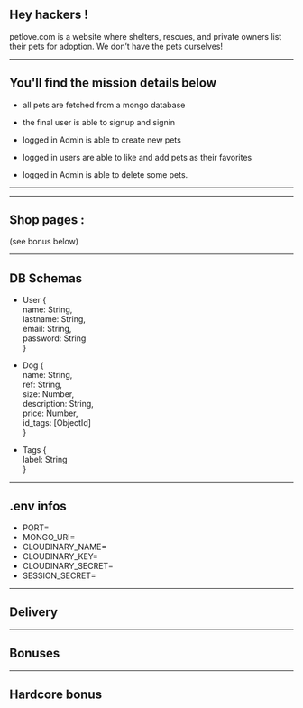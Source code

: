 ## Hey hackers !

petlove.com is a website where shelters, rescues, and private owners list their pets for adoption. We don’t have the pets ourselves!

---

## You'll find the mission details below

- all pets are fetched from a mongo database

- the final user is able to signup and signin

- logged in Admin is able to create new pets

- logged in users are able to like and add pets as their favorites

- logged in Admin is able to delete some pets.

---

---

## Shop pages :

(see bonus below)

---

## DB Schemas

- User {  
  name: String,  
  lastname: String,  
  email: String,  
  password: String  
  }

- Dog {  
  name: String,  
  ref: String,  
  size: Number,  
  description: String,  
  price: Number,  
  id_tags: [ObjectId]  
  }

- Tags {  
  label: String  
  }

---

## .env infos

- PORT=
- MONGO_URI=
- CLOUDINARY_NAME=
- CLOUDINARY_KEY=
- CLOUDINARY_SECRET=
- SESSION_SECRET=

---

## Delivery

---

## Bonuses

---

## Hardcore bonus
